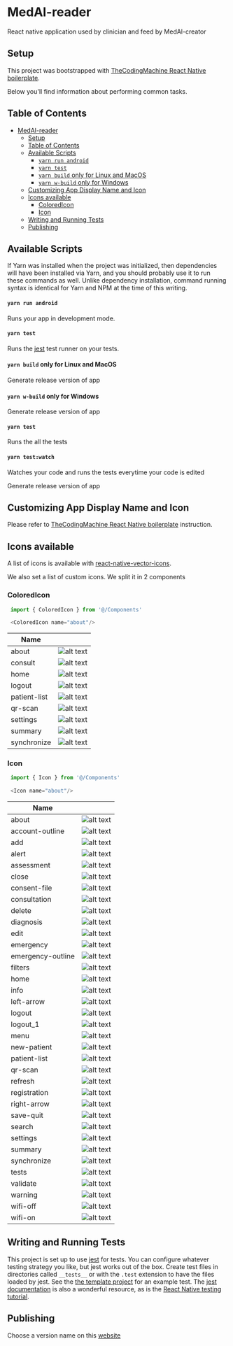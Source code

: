 MedAl-reader
===

React native application used by clinician and feed by MedAl-creator

## Setup

This project was bootstrapped with [TheCodingMachine React Native boilerplate](https://github.com/thecodingmachine/react-native-boilerplate).

Below you'll find information about performing common tasks.

## Table of Contents

- [MedAl-reader](#medal-reader)
  - [Setup](#setup)
  - [Table of Contents](#table-of-contents)
  - [Available Scripts](#available-scripts)
      - [`yarn run android`](#yarn-run-android)
      - [`yarn test`](#yarn-test)
      - [`yarn build` only for Linux and MacOS](#yarn-build-only-for-linux-and-macos)
      - [`yarn w-build` only for Windows](#yarn-w-build-only-for-windows)
  - [Customizing App Display Name and Icon](#customizing-app-display-name-and-icon)
  - [Icons available](#icons-available)
    - [ColoredIcon](#coloredicon)
    - [Icon](#icon)
  - [Writing and Running Tests](#writing-and-running-tests)
  - [Publishing](#publishing)

## Available Scripts

If Yarn was installed when the project was initialized, then dependencies will have been installed via Yarn, and you should probably use it to run these commands as well. Unlike dependency installation, command running syntax is identical for Yarn and NPM at the time of this writing.

#### `yarn run android`

Runs your app in development mode.

#### `yarn test`

Runs the [jest](https://github.com/facebook/jest) test runner on your tests.

#### `yarn build` only for Linux and MacOS

Generate release version of app

#### `yarn w-build` only for Windows

Generate release version of app

#### `yarn test` 

Runs the all the tests

#### `yarn test:watch` 

Watches your code and runs the tests everytime your code is edited

Generate release version of app

## Customizing App Display Name and Icon

Please refer to [TheCodingMachine React Native boilerplate](https://github.com/thecodingmachine/react-native-boilerplate) instruction.

## Icons available

A list of icons is available with [react-native-vector-icons](https://github.com/oblador/react-native-vector-icons).

We also set a list of custom icons. We split it in 2 components

### ColoredIcon

```javascript
 import { ColoredIcon } from '@/Components'
 
 <ColoredIcon name="about"/>
```

| Name          |                                                                                                                                           |
| ------------- |:-----------------------------------------------------------------------------------------------------------------------------------------:|
| about         | ![alt text](https://github.com/Wavemind/liwi-medal-reader/blob/develop/documentations/images/colored/about_color.png?raw=true "alert")               |
| consult       | ![alt text](https://github.com/Wavemind/liwi-medal-reader/blob/develop/documentations/images/colored/consult_color.png?raw=true "consult")           |
| home          | ![alt text](https://github.com/Wavemind/liwi-medal-reader/blob/develop/documentations/images/colored/home_color.png?raw=true "home")                 |
| logout        | ![alt text](https://github.com/Wavemind/liwi-medal-reader/blob/develop/documentations/images/colored/logout_color.png?raw=true "logout")             |
| patient-list  | ![alt text](https://github.com/Wavemind/liwi-medal-reader/blob/develop/documentations/images/colored/patient-list_color.png?raw=true "patient-list") |
| qr-scan       | ![alt text](https://github.com/Wavemind/liwi-medal-reader/blob/develop/documentations/images/colored/qr-scan_color.png?raw=true "qr-scan")           |
| settings      | ![alt text](https://github.com/Wavemind/liwi-medal-reader/blob/develop/documentations/images/colored/settings_color.png?raw=true "settings")         |
| summary       | ![alt text](https://github.com/Wavemind/liwi-medal-reader/blob/develop/documentations/images/colored/summary_color.png?raw=true "summary")           |
| synchronize   | ![alt text](https://github.com/Wavemind/liwi-medal-reader/blob/develop/documentations/images/colored/synchronize_color.png?raw=true "synchronize")   |

### Icon
```javascript
 import { Icon } from '@/Components'
 
 <Icon name="about"/>
```

| Name              |                                                                                                                                         |
| ------------------|:---------------------------------------------------------------------------------------------------------------------------------------:|
| about             | ![alt text](https://github.com/Wavemind/liwi-medal-reader/blob/develop/documentations/images/about_light.png?raw=true "about") |
| account-outline   | ![alt text](https://github.com/Wavemind/liwi-medal-reader/blob/develop/documentations/images/account-outline_light.png?raw=true "account-outline") |
| add               | ![alt text](https://github.com/Wavemind/liwi-medal-reader/blob/develop/documentations/images/add_light.png?raw=true "add") |
| alert             | ![alt text](https://github.com/Wavemind/liwi-medal-reader/blob/develop/documentations/images/alert_light.png?raw=true "alert") |
| assessment        | ![alt text](https://github.com/Wavemind/liwi-medal-reader/blob/develop/documentations/images/assessment_light.png?raw=true "assessment") |
| close             | ![alt text](https://github.com/Wavemind/liwi-medal-reader/blob/develop/documentations/images/close_light.png?raw=true "close") |
| consent-file      | ![alt text](https://github.com/Wavemind/liwi-medal-reader/blob/develop/documentations/images/consent-file_light.png?raw=true "consent-file") |
| consultation      | ![alt text](https://github.com/Wavemind/liwi-medal-reader/blob/develop/documentations/images/consult_light.png?raw=true "consultation") |
| delete            | ![alt text](https://github.com/Wavemind/liwi-medal-reader/blob/develop/documentations/images/delete_light.png?raw=true "delete") |
| diagnosis         | ![alt text](https://github.com/Wavemind/liwi-medal-reader/blob/develop/documentations/images/diagnosis_light.png?raw=true "diagnosis") |
| edit              | ![alt text](https://github.com/Wavemind/liwi-medal-reader/blob/develop/documentations/images/edit_light.png?raw=true "edit") |
| emergency         | ![alt text](https://github.com/Wavemind/liwi-medal-reader/blob/develop/documentations/images/emergency_light.png?raw=true "emergency") |
| emergency-outline | ![alt text](https://github.com/Wavemind/liwi-medal-reader/blob/develop/documentations/images/emergency-outline_light.png?raw=true "emergency-outline") |
| filters           | ![alt text](https://github.com/Wavemind/liwi-medal-reader/blob/develop/documentations/images/filtre_light.png?raw=true "filters") |
| home              | ![alt text](https://github.com/Wavemind/liwi-medal-reader/blob/develop/documentations/images/home_light.png?raw=true "home") |
| info              | ![alt text](https://github.com/Wavemind/liwi-medal-reader/blob/develop/documentations/images/info_light.png?raw=true "info") |
| left-arrow        | ![alt text](https://github.com/Wavemind/liwi-medal-reader/blob/develop/documentations/images/left-arrow_light.png?raw=true "left-arrow") |
| logout            | ![alt text](https://github.com/Wavemind/liwi-medal-reader/blob/develop/documentations/images/logout_light.png?raw=true "logout") |
| logout_1          | ![alt text](https://github.com/Wavemind/liwi-medal-reader/blob/develop/documentations/images/logout_light_1.png?raw=true "logout_1") |
| menu              | ![alt text](https://github.com/Wavemind/liwi-medal-reader/blob/develop/documentations/images/menu_light.png?raw=true "menu") |
| new-patient       | ![alt text](https://github.com/Wavemind/liwi-medal-reader/blob/develop/documentations/images/new-patient_light.png?raw=true "new-patient") |
| patient-list      | ![alt text](https://github.com/Wavemind/liwi-medal-reader/blob/develop/documentations/images/patient-list_light.png?raw=true "patient-list") |
| qr-scan           | ![alt text](https://github.com/Wavemind/liwi-medal-reader/blob/develop/documentations/images/qr-scan_light.png?raw=true "qr-scan") |
| refresh           | ![alt text](https://github.com/Wavemind/liwi-medal-reader/blob/develop/documentations/images/refresh_light.png?raw=true "refresh") |
| registration      | ![alt text](https://github.com/Wavemind/liwi-medal-reader/blob/develop/documentations/images/registration_light.png?raw=true "registration") |
| right-arrow       | ![alt text](https://github.com/Wavemind/liwi-medal-reader/blob/develop/documentations/images/right-arrow_light.png?raw=true "right-arrow") |
| save-quit         | ![alt text](https://github.com/Wavemind/liwi-medal-reader/blob/develop/documentations/images/save-quit_light.png?raw=true "save-quit") |
| search            | ![alt text](https://github.com/Wavemind/liwi-medal-reader/blob/develop/documentations/images/search_light.png?raw=true "search") |
| settings          | ![alt text](https://github.com/Wavemind/liwi-medal-reader/blob/develop/documentations/images/settings_light.png?raw=true "settings") |
| summary           | ![alt text](https://github.com/Wavemind/liwi-medal-reader/blob/develop/documentations/images/summary_light.png?raw=true "summary") |
| synchronize       | ![alt text](https://github.com/Wavemind/liwi-medal-reader/blob/develop/documentations/images/synchronize_light.png?raw=true "synchronize") |
| tests             | ![alt text](https://github.com/Wavemind/liwi-medal-reader/blob/develop/documentations/images/validate_light.png?raw=true "tests") |
| validate          | ![alt text](https://github.com/Wavemind/liwi-medal-reader/blob/develop/documentations/images/warning_light.png?raw=true "validate") |
| warning           | ![alt text](https://github.com/Wavemind/liwi-medal-reader/blob/develop/documentations/images/warning_light.png?raw=true "warning") |
| wifi-off          | ![alt text](https://github.com/Wavemind/liwi-medal-reader/blob/develop/documentations/images/wifi-off_light.png?raw=true "wifi-off") |
| wifi-on           | ![alt text](https://github.com/Wavemind/liwi-medal-reader/blob/develop/documentations/images/wifi-on_light.png?raw=true "wifi-on") |

## Writing and Running Tests

This project is set up to use [jest](https://facebook.github.io/jest/) for tests. You can configure whatever testing strategy you like, but jest works out of the box. Create test files in directories called `__tests__` or with the `.test` extension to have the files loaded by jest. See the [the template project](https://github.com/react-community/create-react-native-app/blob/master/react-native-scripts/template/App.test.js) for an example test. The [jest documentation](https://facebook.github.io/jest/docs/en/getting-started.html) is also a wonderful resource, as is the [React Native testing tutorial](https://facebook.github.io/jest/docs/en/tutorial-react-native.html).

## Publishing

Choose a version name on this [website](https://www.ikea.com/) 
